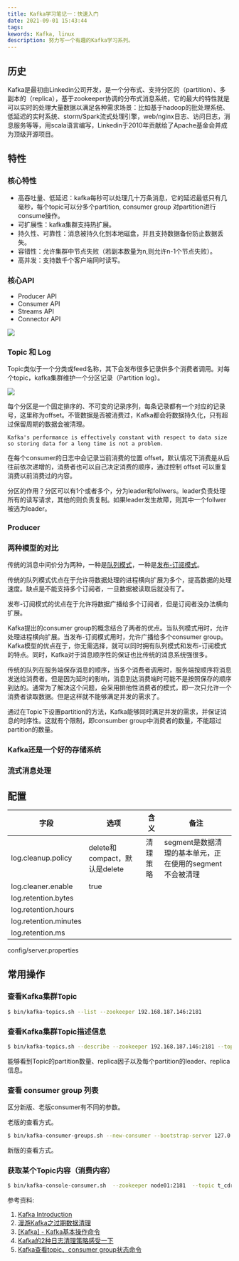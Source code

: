 ```yaml
---
title: Kafka学习笔记一：快速入门
date: 2021-09-01 15:43:44
tags:
kewords: Kafka, linux
description: 努力写一个有趣的Kafka学习系列。
---
```


## 历史
Kafka是最初由Linkedin公司开发，是一个分布式、支持分区的（partition）、多副本的（replica），基于zookeeper协调的分布式消息系统，它的最大的特性就是可以实时的处理大量数据以满足各种需求场景：比如基于hadoop的批处理系统、低延迟的实时系统、storm/Spark流式处理引擎，web/nginx日志、访问日志，消息服务等等，用scala语言编写，Linkedin于2010年贡献给了Apache基金会并成为顶级开源项目。

## 特性
### 核心特性
- 高吞吐量、低延迟：kafka每秒可以处理几十万条消息，它的延迟最低只有几毫秒，每个topic可以分多个partition, consumer group 对partition进行consume操作。
- 可扩展性：kafka集群支持热扩展。
- 持久性、可靠性：消息被持久化到本地磁盘，并且支持数据备份防止数据丢失。
- 容错性：允许集群中节点失败（若副本数量为n,则允许n-1个节点失败）。
- 高并发：支持数千个客户端同时读写。

### 核心API
-  Producer API
-  Consumer API
-  Streams API
-  Connector API

![](http://kafka.apache.org/21/images/kafka-apis.png)

### Topic 和 Log
Topic类似于一个分类或feed名称，其下会发布很多记录供多个消费者调用。对每个topic，kafka集群维护一个分区记录（Partition log）。

![](http://kafka.apache.org/21/images/log_anatomy.png)

每个分区是一个固定排序的、不可变的记录序列，每条记录都有一个对应的记录号，这里称为offset。不管数据是否被消费过，Kafka都会将数据持久化，只有超过保留周期的数据会被清理。

```
Kafka's performance is effectively constant with respect to data size so storing data for a long time is not a problem.
```

在每个consumer的日志中会记录当前消费的位置 offset，默认情况下消费是从后往前依次递增的，消费者也可以自己决定消费的顺序，通过控制 offset 可以重复消费以前消费过的内容。

分区的作用？分区可以有1个或者多个，分为leader和follwers。leader负责处理所有的读写请求，其他的则负责复制。如果leader发生故障，则其中一个follwer被选为leader。

### Producer

### 两种模型的对比

传统的消息中间价分为两种，一种是[队列模式](http://en.wikipedia.org/wiki/Message_queue)，一种是[发布-订阅模式](http://en.wikipedia.org/wiki/Publish–subscribe_pattern)。

传统的队列模式优点在于允许将数据处理的进程横向扩展为多个，提高数据的处理速度。缺点是不能支持多个订阅者，一旦数据被读取后就没有了。

发布-订阅模式的优点在于允许将数据广播给多个订阅者，但是订阅者没办法横向扩展。

Kafka提出的consumer group的概念结合了两者的优点。当队列模式用时，允许处理进程横向扩展。当发布-订阅模式用时，允许广播给多个consumer group。Kafka模型的优点在于，你无需选择，就可以同时拥有队列模式和发布-订阅模式的特点。同时，Kafka对于消息顺序性的保证也比传统的消息系统强很多。

传统的队列在服务端保存消息的顺序，当多个消费者调用时，服务端按顺序将消息发送给消费者。但是因为延时的影响，消息到达消费端时可能不是按照保存的顺序到达的。通常为了解决这个问题，会采用排他性消费者的模式，即一次只允许一个消费者读取数据。但是这样就不能够满足并发的需求了。

通过在Topic下设置partition的方法，Kafka能够同时满足并发的需求，并保证消息的时序性。这就有个限制，即consumber group中消费者的数量，不能超过partition的数量。

### Kafka还是一个好的存储系统

### 流式消息处理




## 配置

|字段|选项|含义|备注|
|---|---|---|--|
|log.cleanup.policy|delete和compact，默认是delete|清理策略|segment是数据清理的基本单元，正在使用的segment不会被清理|
|log.cleaner.enable|true|||
|log.retention.bytes|||
|log.retention.hours|||
|log.retention.minutes|||
|log.retention.ms|||

config/server.properties

## 常用操作

### 查看Kafka集群Topic
```sh
$ bin/kafka-topics.sh --list --zookeeper 192.168.187.146:2181
```

### 查看Kafka集群Topic描述信息
```sh
$ bin/kafka-topics.sh --describe --zookeeper 192.168.187.146:2181 --topic topic_name
```
能够看到Topic的partition数量、replica因子以及每个partition的leader、replica信息。

### 查看 consumer group 列表
区分新版、老版consumer有不同的参数。

老版的查看方式。
```sh
$ bin/kafka-consumer-groups.sh --new-consumer --bootstrap-server 127.0.0.1:9292 --list
```

新版的查看方式。


### 获取某个Topic内容（消费内容）
```sh
$ bin/kafka-console-consumer.sh  --zookeeper node01:2181  --topic t_cdr --from-beginning
```


参考资料:
1. [Kafka Introduction](http://kafka.apache.org/intro)
2. [漫游Kafka之过期数据清理](https://blog.csdn.net/honglei915/article/details/49683065)
3. [[Kafka] - Kafka基本操作命令](https://www.cnblogs.com/liuming1992/p/6423458.html)
4. [Kafka的2种日志清理策略感受一下](https://www.colabug.com/4530734.html)
5. [Kafka查看topic、consumer group状态命令](https://www.cnblogs.com/AcAc-t/p/kafka_topic_consumer_group_command.html)